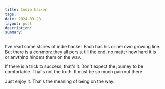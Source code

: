 ```yaml
---
title: Indie hacker
tags: 
date: 2024-03-28
layout: post
description: 
summary:
---
```


I've read some stories of indie hacker. Each has his or her own growing line. But there is a common: they all persist till the end, no matter how hard it is or anything hinders them on the way.

If there is a trick to success, that's it. Don't expect the journey to be comfortable. That's not the truth. It must be so much pain out there. 

Just enjoy it. That's the meaning of being on the way.